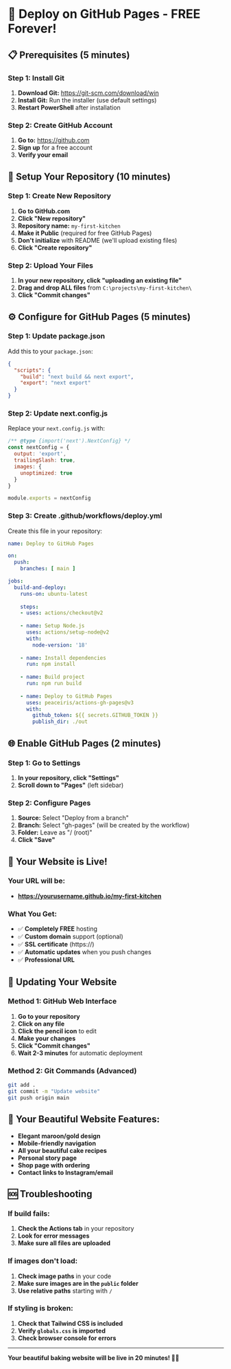 # 🚀 Deploy on GitHub Pages - FREE Forever!

## 📋 **Prerequisites (5 minutes)**

### Step 1: Install Git
1. **Download Git:** https://git-scm.com/download/win
2. **Install Git:** Run the installer (use default settings)
3. **Restart PowerShell** after installation

### Step 2: Create GitHub Account
1. **Go to:** https://github.com
2. **Sign up** for a free account
3. **Verify your email**

## 🔧 **Setup Your Repository (10 minutes)**

### Step 1: Create New Repository
1. **Go to GitHub.com**
2. **Click "New repository"**
3. **Repository name:** `my-first-kitchen`
4. **Make it Public** (required for free GitHub Pages)
5. **Don't initialize** with README (we'll upload existing files)
6. **Click "Create repository"**

### Step 2: Upload Your Files
1. **In your new repository, click "uploading an existing file"**
2. **Drag and drop ALL files** from `C:\projects\my-first-kitchen\`
3. **Click "Commit changes"**

## ⚙️ **Configure for GitHub Pages (5 minutes)**

### Step 1: Update package.json
Add this to your `package.json`:

```json
{
  "scripts": {
    "build": "next build && next export",
    "export": "next export"
  }
}
```

### Step 2: Update next.config.js
Replace your `next.config.js` with:

```javascript
/** @type {import('next').NextConfig} */
const nextConfig = {
  output: 'export',
  trailingSlash: true,
  images: {
    unoptimized: true
  }
}

module.exports = nextConfig
```

### Step 3: Create .github/workflows/deploy.yml
Create this file in your repository:

```yaml
name: Deploy to GitHub Pages

on:
  push:
    branches: [ main ]

jobs:
  build-and-deploy:
    runs-on: ubuntu-latest
    
    steps:
    - uses: actions/checkout@v2
    
    - name: Setup Node.js
      uses: actions/setup-node@v2
      with:
        node-version: '18'
        
    - name: Install dependencies
      run: npm install
      
    - name: Build project
      run: npm run build
      
    - name: Deploy to GitHub Pages
      uses: peaceiris/actions-gh-pages@v3
      with:
        github_token: ${{ secrets.GITHUB_TOKEN }}
        publish_dir: ./out
```

## 🌐 **Enable GitHub Pages (2 minutes)**

### Step 1: Go to Settings
1. **In your repository, click "Settings"**
2. **Scroll down to "Pages"** (left sidebar)

### Step 2: Configure Pages
1. **Source:** Select "Deploy from a branch"
2. **Branch:** Select "gh-pages" (will be created by the workflow)
3. **Folder:** Leave as "/ (root)"
4. **Click "Save"**

## 🎉 **Your Website is Live!**

### Your URL will be:
- **https://yourusername.github.io/my-first-kitchen**

### What You Get:
- ✅ **Completely FREE** hosting
- ✅ **Custom domain** support (optional)
- ✅ **SSL certificate** (https://)
- ✅ **Automatic updates** when you push changes
- ✅ **Professional URL**

## 🔄 **Updating Your Website**

### Method 1: GitHub Web Interface
1. **Go to your repository**
2. **Click on any file**
3. **Click the pencil icon** to edit
4. **Make your changes**
5. **Click "Commit changes"**
6. **Wait 2-3 minutes** for automatic deployment

### Method 2: Git Commands (Advanced)
```bash
git add .
git commit -m "Update website"
git push origin main
```

## 🎯 **Your Beautiful Website Features:**
- **Elegant maroon/gold design**
- **Mobile-friendly navigation**
- **All your beautiful cake recipes**
- **Personal story page**
- **Shop page with ordering**
- **Contact links to Instagram/email**

## 🆘 **Troubleshooting**

### If build fails:
1. **Check the Actions tab** in your repository
2. **Look for error messages**
3. **Make sure all files are uploaded**

### If images don't load:
1. **Check image paths** in your code
2. **Make sure images are in the `public` folder**
3. **Use relative paths** starting with `/`

### If styling is broken:
1. **Check that Tailwind CSS is included**
2. **Verify `globals.css` is imported**
3. **Check browser console for errors**

---
**Your beautiful baking website will be live in 20 minutes! 🍰✨** 